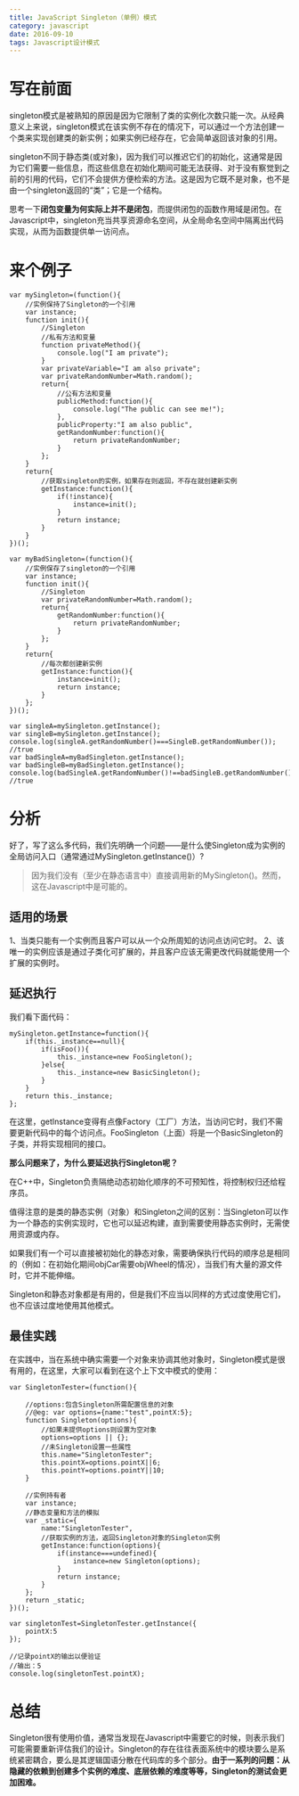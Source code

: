 ```yaml
---
title: JavaScript Singleton（单例）模式
category: javascript
date: 2016-09-10
tags: Javascript设计模式
---
```



# 写在前面
singleton模式是被熟知的原因是因为它限制了类的实例化次数只能一次。从经典意义上来说，singleton模式在该实例不存在的情况下，可以通过一个方法创建一个类来实现创建类的新实例；如果实例已经存在，它会简单返回该对象的引用。

singleton不同于静态类(或对象)，因为我们可以推迟它们的初始化，这通常是因为它们需要一些信息，而这些信息在初始化期间可能无法获得、对于没有察觉到之前的引用的代码，它们不会提供方便检索的方法。这是因为它既不是对象，也不是由一个singleton返回的“类”；它是一个结构。

思考一下**闭包变量为何实际上并不是闭包**，而提供闭包的函数作用域是闭包。在Javascript中，singleton充当共享资源命名空间，从全局命名空间中隔离出代码实现，从而为函数提供单一访问点。

<!--more-->

# 来个例子

```
var mySingleton=(function(){
	//实例保持了Singleton的一个引用
	var instance;
	function init(){
		//Singleton
		//私有方法和变量
		function privateMethod(){
			console.log("I am private");
		}
		var privateVariable="I am also private";
		var privateRandomNumber=Math.random();
		return{
			//公有方法和变量
			publicMethod:function(){
				console.log("The public can see me!");
			},
			publicProperty:"I am also public",
			getRandomNumber:function(){
				return privateRandomNumber;
			}
		};
	}
	return{
		//获取singleton的实例，如果存在则返回，不存在就创建新实例
		getInstance:function(){
			if(!instance){
				instance=init();
			}
			return instance;
		}
	}
})();

var myBadSingleton=(function(){
	//实例保存了singleton的一个引用
	var instance;
	function init(){
		//Singleton
		var privateRandomNumber=Math.random();
		return{
			getRandomNumber:function(){
				return privateRandomNumber;
			}
		};
	}
	return{
		//每次都创建新实例
		getInstance:function(){
			instance=init();
			return instance;
		}
	};
})();

var singleA=mySingleton.getInstance();
var singleB=mySingleton.getInstance();
console.log(singleA.getRandomNumber()===SingleB.getRandomNumber()); //true
var badSingleA=myBadSingleton.getInstance();
var badSingleB=myBadSingleton.getInstance();
console.log(badSingleA.getRandomNumber()!==badSingleB.getRandomNumber()); //true
```
# 分析
好了，写了这么多代码，我们先明确一个问题——是什么使Singleton成为实例的全局访问入口（通常通过MySingleton.getInstance()）?

> 因为我们没有（至少在静态语言中）直接调用新的MySingleton()。然而，这在Javascript中是可能的。

## **适用的场景**
1、当类只能有一个实例而且客户可以从一个众所周知的访问点访问它时。
2、该唯一的实例应该是通过子类化可扩展的，并且客户应该无需更改代码就能使用一个扩展的实例时。
## **延迟执行**
我们看下面代码：

```
mySingleton.getInstance=function(){
	if(this._instance==null){
		if(isFoo()){
			this._instance=new FooSingleton();
		}else{
			this._instance=new BasicSingleton();
		}
	}
	return this._instance;
};
```
在这里，getInstance变得有点像Factory（工厂）方法，当访问它时，我们不需要更新代码中的每个访问点。FooSingleton（上面）将是一个BasicSingleton的子类，并将实现相同的接口。

**那么问题来了，为什么要延迟执行Singleton呢？**

在C++中，Singleton负责隔绝动态初始化顺序的不可预知性，将控制权归还给程序员。

值得注意的是类的静态实例（对象）和Singleton之间的区别：当Singleton可以作为一个静态的实例实现时，它也可以延迟构建，直到需要使用静态实例时，无需使用资源或内存。

如果我们有一个可以直接被初始化的静态对象，需要确保执行代码的顺序总是相同的（例如：在初始化期间objCar需要objWheel的情况），当我们有大量的源文件时，它并不能伸缩。

Singleton和静态对象都是有用的，但是我们不应当以同样的方式过度使用它们，也不应该过度地使用其他模式。

## **最佳实践**
在实践中，当在系统中确实需要一个对象来协调其他对象时，Singleton模式是很有用的，在这里，大家可以看到在这个上下文中模式的使用：

```
var SingletonTester=(function(){

	//options:包含Singleton所需配置信息的对象
	//@eg: var options={name:"test",pointX:5};
	function Singleton(options){
		//如果未提供options则设置为空对象
		options=options || {};
		//未Singleton设置一些属性
		this.name="SingletonTester";
		this.pointX=options.pointX||6;
		this.pointY=options.pointY||10;
	}

	//实例持有者
	var instance;
	//静态变量和方法的模拟
	var _static={
		name:"SingletonTester",
		//获取实例的方法，返回Singleton对象的Singleton实例
		getInstance:function(options){
			if(instance===undefined){
				instance=new Singleton(options);
			}
			return instance;
		}
	};
	return _static;
})(); 

var singletonTest=SingletonTester.getInstance({
	pointX:5
});

//记录pointX的输出以便验证
//输出：5
console.log(singletonTest.pointX);
```
# 总结
Singleton很有使用价值，通常当发现在Javascript中需要它的时候，则表示我们可能需要重新评估我们的设计。Singleton的存在往往表面系统中的模块要么是系统紧密耦合，要么是其逻辑国语分散在代码库的多个部分。**由于一系列的问题：从隐藏的依赖到创建多个实例的难度、底层依赖的难度等等，Singleton的测试会更加困难。**

